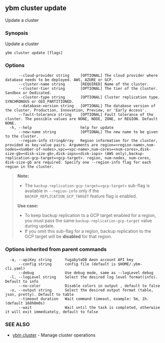## ybm cluster update

Update a cluster

### Synopsis

Update a cluster

```
ybm cluster update [flags]
```

### Options

```
      --cloud-provider string     [OPTIONAL] The cloud provider where database needs to be deployed. AWS, AZURE or GCP.
      --cluster-name string       [REQUIRED] Name of the cluster.
      --cluster-tier string       [OPTIONAL] The tier of the cluster. Sandbox or Dedicated.
      --cluster-type string       [OPTIONAL] Cluster replication type. SYNCHRONOUS or GEO_PARTITIONED.
      --database-version string   [OPTIONAL] The database version of the cluster. Production, Innovation, Preview, or 'Early Access'.
      --fault-tolerance string    [OPTIONAL] Fault tolerance of the cluster. The possible values are NONE, NODE, ZONE, or REGION. Default NONE.
  -h, --help                      help for update
      --new-name string           [OPTIONAL] The new name to be given to the cluster.
      --region-info stringArray   Region information for the cluster, provided as key-value pairs. Arguments are region=<region-name>,num-nodes=<number-of-nodes>,vpc=<vpc-name>,num-cores=<num-cores>,disk-size-gb=<disk-size-gb>,disk-iops=<disk-iops> (AWS only),backup-replication-gcp-target=<gcp-target>. region, num-nodes, num-cores, disk-size-gb are required. Specify one --region-info flag for each region in the cluster.
```

> **Note:**  
> - The `backup-replication-gcp-target=<gcp-target>` sub-flag is available in `--region-info` only if the `BACKUP_REPLICATION_GCP_TARGET` feature flag is enabled.
>
> **Use case:**  
> - To keep backup replication to a GCP target enabled for a region, you must pass the same `backup-replication-gcp-target` value during update.
> - If you omit this sub-flag for a region, backup replication to the GCP target will be **disabled** for that region.

### Options inherited from parent commands

```
  -a, --apiKey string      YugabyteDB Aeon account API key
      --config string      config file (default is $HOME/.ybm-cli.yaml)
      --debug              Use debug mode, same as --logLevel debug
  -l, --logLevel string    Select the desired log level format(info). Default to info
      --no-color           Disable colors in output , default to false
  -o, --output string      Select the desired output format (table, json, pretty). Default to table
      --timeout duration   Wait command timeout, example: 5m, 1h. (default 168h0m0s)
      --wait               Wait until the task is completed, otherwise it will exit immediately, default to false
```

### SEE ALSO

* [ybm cluster](ybm_cluster.md)	 - Manage cluster operations

